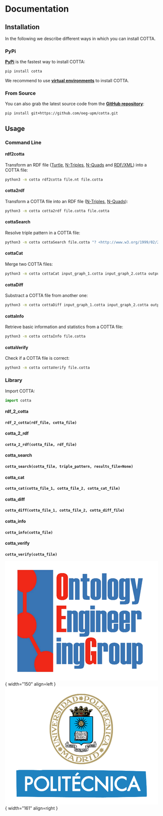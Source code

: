 # Documentation

## Installation

In the following we describe different ways in which you can install COTTA.

### PyPi

**[PyPi](https://pypi.org/project/cotta/)** is the fastest way to install COTTA:
```bash
pip install cotta
```

We recommend to use **[virtual environments](https://docs.python.org/3/library/venv.html#)** to install COTTA.

### From Source

You can also grab the latest source code from the **[GitHub repository](https://github.com/oeg-upm/cotta)**:
```bash
pip install git+https://github.com/oeg-upm/cotta.git
```

## Usage

### Command Line

#### rdf2cotta

Transform an RDF file ([Turtle](https://www.w3.org/TR/turtle/), [N-Triples](https://www.w3.org/TR/n-triples/), [N-Quads](https://www.w3.org/TR/n-quads/) and [RDF/XML](https://www.w3.org/TR/rdf-syntax-grammar/)) into a COTTA file:
```bash
python3 -m cotta rdf2cotta file.nt file.cotta
```

#### cotta2rdf

Transform a COTTA file into an RDF file ([N-Triples](https://www.w3.org/TR/n-triples/), [N-Quads](https://www.w3.org/TR/n-quads/)):
```bash
python3 -m cotta cotta2rdf file.cotta file.cotta
```

#### cottaSearch

Resolve triple pattern in a COTTA file:
```bash
python3 -m cotta cottaSearch file.cotta "? <http://www.w3.org/1999/02/22-rdf-syntax-ns#type> ?"
```

#### cottaCat

Merge two COTTA files:
```bash
python3 -m cotta cottaCat input_graph_1.cotta input_graph_2.cotta output_file.cotta
```

#### cottaDiff

Substract a COTTA file from another one:
```bash
python3 -m cotta cottaDiff input_graph_1.cotta input_graph_2.cotta output_file.cotta
```

#### cottaInfo

Retrieve basic information and statistics from a COTTA file:
```bash
python3 -m cotta cottaInfo file.cotta
```

#### cottaVerify

Check if a COTTA file is correct:
```bash
python3 -m cotta cottaVerify file.cotta
```

### Library

Import COTTA:
```python
import cotta
```

#### rdf_2_cotta

**`rdf_2_cotta(rdf_file, cotta_file)`**

#### cotta_2_rdf

**`cotta_2_rdf(cotta_file, rdf_file)`**

#### cotta_search

**`cotta_search(cotta_file, triple_pattern, results_file=None)`**

#### cotta_cat

**`cotta_cat(cotta_file_1, cotta_file_2, cotta_cat_file)`**

#### cotta_diff

**`cotta_diff(cotta_file_1, cotta_file_2, cotta_diff_file)`**

#### cotta_info

**`cotta_info(cotta_file)`**

#### cotta_verify

**`cotta_verify(cotta_file)`**



![OEG](assets/logo-oeg.png){ width="150" align=left } ![UPM](assets/logo-upm.png){ width="161" align=right }

